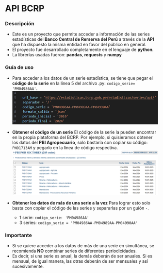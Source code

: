 # API BCRP
### Descripción
- Este es un proyecto que permite acceder a información de las series estadísticas del __Banco Central de Rerserva del Perú__ a través de la __API__ que ha dispuesto la misma entidad en favor del público en general. 
- El proyecto fue desarrollado completamente en el lenguaje de __python__. 
- La librerías usadas fueron: __pandas__, __requests__ y __numpy__

### Guía de uso
- Para acceder a los datos de un serie estadística, se tiene que pegar el __código de la serie__ en la línea 5 del archivo .py: `codigo_serie= 'PM04986AA'`. 
![alt text](image.png)

- __Obtener el código de un serie__
El código de la serie la pueden encontrar en la propia plataforma del BCRP. Por ejemplo, si quisieramos obtener los datos del __PBI Agropecuario__, solo bastaría con copiar su código: 	`PN01713AM` y pegarlo en la línea de código respectiva. 
![alt text](image-1.png)

- __Obtener los datos de más de una serie a la vez__
Para lograr esto solo basta con copiar el código de las series y separarlas por un guión `-`.
  - 1 serie: `codigo_serie: 'PM04986AA'`
  - 3 series: `codigo_serie = 'PM04986AA-PM04989AA-PM04990AA'`
### Importante
- Si se quiere acceder a los datos de más de una serie en simultánea, se recomienda __NO__ combinar series de diferentes periodicidades. 
- Es decir, si una serie es anual, la demás deberán de ser anuales. Si es mensual, de igual manera, las otras deberán de ser mensuales y así sucesivamente.
